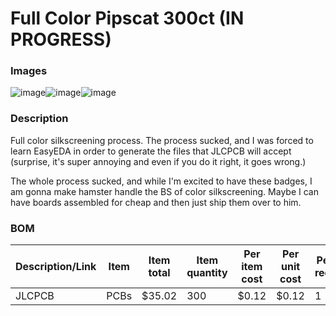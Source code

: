 # Full Color Pipscat 300ct (IN PROGRESS)
### Images
![image](https://github.com/user-attachments/assets/04654c43-c13b-4ec5-ac67-ea2cf8351afa)![image](https://github.com/user-attachments/assets/9c3ddc9b-bcc2-4f59-87d0-567777443829)![image](https://github.com/user-attachments/assets/52e8f787-088d-42e5-ac95-118dcf7ca08a)

### Description
Full color silkscreening process. The process sucked, and I was forced to learn EasyEDA in order to generate the files that JLCPCB will accept (surprise, it's super annoying and even if you do it right, it goes wrong.)

The whole process sucked, and while I'm excited to have these badges, I am gonna make hamster handle the BS  of color silkscreening. Maybe I can have boards assembled for cheap and then just ship them over to him.

### BOM
| Description/Link | Item | Item total | Item quantity | Per item cost | Per unit cost |  Per unit required |
|------------------|------|------------|---------------|---------------|---------------|--------------------|
| JLCPCB           | PCBs |     $35.02 |           300 |         $0.12 |         $0.12 |                  1 |
